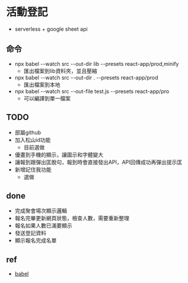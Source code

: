 # 活動登記
* serverless + google sheet api

## 命令
* npx babel --watch src --out-dir lib --presets react-app/prod,minify
    * 匯出檔案到lib資料夾，並且壓縮
* npx babel --watch src --out-dir . --presets react-app/prod
    * 匯出檔案到本地
* npx babel --watch src --out-file test.js --presets react-app/pro
    * 可以編譯到單一檔案

## TODO
* 部屬github
* 加入松山id功能
    * 目前選做
* 優畫到手機的顯示，讓圖示和字體變大
* 讓報到跟彈出匡脫句，報到時會直接發出API，API回傳成功再彈出提示匡
* 新增記住我功能
    * 選做

## done
* 完成聚會場次顯示邏輯
* 報名完畢更新網頁狀態，檢查人數，需要重新整理
* 報名如果人數已滿要顯示
* 發送登記資料
* 顯示報名完成名單


## ref
* [babel](https://babeljs.io/docs/en/babel-cli/)
